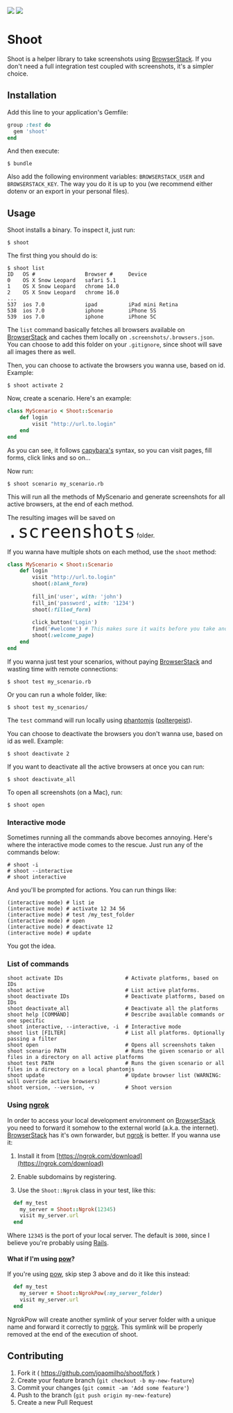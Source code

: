 ![](https://img.shields.io/gem/v/shoot.svg)
![](https://img.shields.io/codeclimate/github/joaomilho/shoot.svg)

# Shoot

Shoot is a helper library to take screenshots using [BrowserStack](https://www.browserstack.com/). If you don't need a full integration test coupled with screenshots, it's a simpler choice.

## Installation

Add this line to your application's Gemfile:

```ruby
group :test do
  gem 'shoot'
end
```

And then execute:

    $ bundle

Also add the following environment variables: `BROWSERSTACK_USER` and `BROWSERSTACK_KEY`. The way you do it is up to you (we recommend either dotenv or an export in your personal files).

## Usage

Shoot installs a binary. To inspect it, just run:

    $ shoot
    
The first thing you should do is:
 
    $ shoot list
	ID   OS #                Browser #     Device
	0    OS X Snow Leopard   safari 5.1
	1    OS X Snow Leopard   chrome 14.0
	2    OS X Snow Leopard   chrome 16.0
	...
	537  ios 7.0             ipad          iPad mini Retina
	538  ios 7.0             iphone        iPhone 5S
	539  ios 7.0             iphone        iPhone 5C
	
The `list` command basically fetches all browsers available on [BrowserStack](https://www.browserstack.com/) and caches them locally on `.screenshots/.browsers.json`. You can choose to add this folder on your `.gitignore`, since shoot will save all images there as well.

Then, you can choose to activate the browsers you wanna use, based on id. Example:

	$ shoot activate 2

Now, create a scenario. Here's an example:

```ruby
class MyScenario < Shoot::Scenario
	def login
		visit "http://url.to.login"
	end
end
```

As you can see, it follows [capybara's](https://github.com/jnicklas/capybara) syntax, so you can visit pages, fill forms, click links and so on...

Now run:

	$ shoot scenario my_scenario.rb
	
This will run all the methods of MyScenario and generate screenshots for all active browsers, at the end of each method.

The resulting images will be saved on <font size="7">	`.screenshots`</font> folder.

If you wanna have multiple shots on each method, use the `shoot` method:

```ruby
class MyScenario < Shoot::Scenario
	def login
		visit "http://url.to.login"
		shoot(:blank_form)
		
		fill_in('user', with: 'john')
		fill_in('password', with: '1234')
		shoot(:filled_form)
		
		click_button('Login')
		find('#welcome') # This makes sure it waits before you take another shot
		shoot(:welcome_page)
	end
end
```


If you wanna just test your scenarios, without paying [BrowserStack](https://www.browserstack.com/) and wasting time with remote connections:

	$ shoot test my_scenario.rb
	
Or you can run a whole folder, like:

	$ shoot test my_scenarios/

The `test` command will run locally using [phantomjs](http://phantomjs.org/) ([poltergeist](https://github.com/teampoltergeist/poltergeist)).

You can choose to deactivate the browsers you don't wanna use, based on id as well. Example:

	$ shoot deactivate 2

If you want to deactivate all the active browsers at once you can run:

	$ shoot deactivate_all

To open all screenshots (on a Mac), run:

	$ shoot open

### Interactive mode

Sometimes running all the commands above becomes annoying. Here's where the interactive mode comes to the rescue. Just run any of the commands below: 

    # shoot -i
    # shoot --interactive
    # shoot interactive    
    
And you'll be prompted for actions. You can run things like:

	(interactive mode) # list ie
	(interactive mode) # activate 12 34 56
	(interactive mode) # test /my_test_folder
	(interactive mode) # open
	(interactive mode) # deactivate 12
	(interactive mode) # update	
	
You got the idea.				

### List of commands

	shoot activate IDs                    # Activate platforms, based on IDs
	shoot active                          # List active platforms.
	shoot deactivate IDs                  # Deactivate platforms, based on IDs
	shoot deactivate_all                  # Deactivate all the platforms
	shoot help [COMMAND]                  # Describe available commands or one specific 
	shoot interactive, --interactive, -i  # Interactive mode
	shoot list [FILTER]                   # List all platforms. Optionally passing a filter
	shoot open                            # Opens all screenshots taken
	shoot scenario PATH                   # Runs the given scenario or all files in a directory on all active platforms
	shoot test PATH                       # Runs the given scenario or all files in a directory on a local phantomjs
	shoot update                          # Update browser list (WARNING: will override active browsers)
	shoot version, --version, -v          # Shoot version

### Using [ngrok](https://ngrok.com/)

In order to access your local development environment on [BrowserStack](https://www.browserstack.com/) you need to forward it somehow to the external world (a.k.a. the internet). [BrowserStack](https://www.browserstack.com/) has it's own forwarder, but [ngrok](https://ngrok.com/) is better. If you wanna use it:

1. Install it from [https://ngrok.com/download](https://ngrok.com/download)

2. Enable subdomains by registering.

3. Use the `Shoot::Ngrok` class in your test, like this:

``` ruby
  def my_test
    my_server = Shoot::Ngrok(12345)
    visit my_server.url
  end
```

Where `12345` is the port of your local server. The default is `3000`, since I believe you're probably using [Rails](http://rubyonrails.org/).

#### What if I'm using [pow](http://pow.cx)?

If you're using [pow](http://pow.cx), skip step 3 above and do it like this instead:

``` ruby
  def my_test
    my_server = Shoot::NgrokPow(:my_server_folder)
    visit my_server.url
  end
```

NgrokPow will create another symlink of your server folder with a unique name and forward it correctly to [ngrok](https://ngrok.com/). This symlink will be properly removed at the end of the execution of shoot.

## Contributing

1. Fork it ( https://github.com/joaomilho/shoot/fork )
2. Create your feature branch (`git checkout -b my-new-feature`)
3. Commit your changes (`git commit -am 'Add some feature'`)
4. Push to the branch (`git push origin my-new-feature`)
5. Create a new Pull Request
